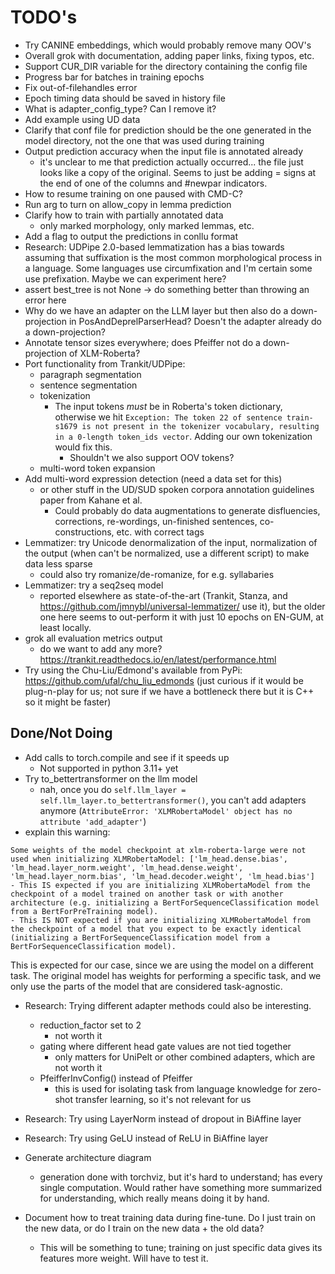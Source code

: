 # TODO's

* Try CANINE embeddings, which would probably remove many OOV's
* Overall grok with documentation, adding paper links, fixing typos, etc.
* Support CUR_DIR variable for the directory containing the config file
* Progress bar for batches in training epochs
* Fix out-of-filehandles error
* Epoch timing data should be saved in history file
* What is adapter_config_type? Can I remove it?
* Add example using UD data
* Clarify that conf file for prediction should be the one generated in the model directory, not the one that was used during training
* Output prediction accuracy when the input file is annotated already
    - it's unclear to me that prediction actually occurred... the file just looks like a copy of the original. Seems to just be adding = signs at the end of one of the columns and #newpar indicators.
* How to resume training on one paused with CMD-C?
* Run arg to turn on allow_copy in lemma prediction
* Clarify how to train with partially annotated data
    - only marked morphology, only marked lemmas, etc.
* Add a flag to output the predictions in conllu format
* Research: UDPipe 2.0-based lemmatization has a bias towards assuming that suffixation is the most common morphological process in a language. Some languages use circumfixation and I'm certain some use prefixation. Maybe we can experiment here?
* assert best_tree is not None -> do something better than throwing an error here
* Why do we have an adapter on the LLM layer but then also do a down-projection in PosAndDeprelParserHead? Doesn't the adapter already do a down-projection?
* Annotate tensor sizes everywhere; does Pfeiffer not do a down-projection of XLM-Roberta?
* Port functionality from Trankit/UDPipe:
    - paragraph segmentation
    - sentence segmentation
    - tokenization
        - The input tokens *must* be in Roberta's token dictionary, otherwise we hit `Exception: The token 22 of sentence train-s1679 is not present in the tokenizer vocabulary, resulting in a 0-length token_ids vector`. Adding our own tokenization would fix this.
            - Shouldn't we also support OOV tokens?
    - multi-word token expansion
* Add multi-word expression detection (need a data set for this)
    - or other stuff in the UD/SUD spoken corpora annotation guidelines paper from Kahane et al.
        - Could probably do data augmentations to generate disfluencies, corrections, re-wordings, un-finished sentences, co-constructions, etc. with correct tags
* Lemmatizer: try Unicode denormalization of the input, normalization of the output (when can't be normalized, use a different script) to make data less sparse
    - could also try romanize/de-romanize, for e.g. syllabaries
* Lemmatizer: try a seq2seq model
    - reported elsewhere as state-of-the-art (Trankit, Stanza, and https://github.com/jmnybl/universal-lemmatizer/ use it), but the older one here seems to out-perform it with just 10 epochs on EN-GUM, at least locally.
* grok all evaluation metrics output
    - do we want to add any more? https://trankit.readthedocs.io/en/latest/performance.html
* Try using the Chu-Liu/Edmond's available from PyPi: https://github.com/ufal/chu_liu_edmonds (just curious if it would be plug-n-play for us; not sure if we have a bottleneck there but it is C++ so it might be faster)

## Done/Not Doing

* Add calls to torch.compile and see if it speeds up
    - Not supported in python 3.11+ yet
* Try to_bettertransformer on the llm model
    - nah, once you do `self.llm_layer = self.llm_layer.to_bettertransformer()`, you can't add adapters anymore (`AttributeError: 'XLMRobertaModel' object has no attribute 'add_adapter'`)
* explain this warning:
```
Some weights of the model checkpoint at xlm-roberta-large were not used when initializing XLMRobertaModel: ['lm_head.dense.bias', 'lm_head.layer_norm.weight', 'lm_head.dense.weight', 'lm_head.layer_norm.bias', 'lm_head.decoder.weight', 'lm_head.bias']
- This IS expected if you are initializing XLMRobertaModel from the checkpoint of a model trained on another task or with another architecture (e.g. initializing a BertForSequenceClassification model from a BertForPreTraining model).
- This IS NOT expected if you are initializing XLMRobertaModel from the checkpoint of a model that you expect to be exactly identical (initializing a BertForSequenceClassification model from a BertForSequenceClassification model).
```
This is expected for our case, since we are using the model on a different task. The original model has weights for performing a specific task, and we only use the parts of the model that are considered task-agnostic.
* Research: Trying different adapter methods could also be interesting.
    - reduction_factor set to 2
        - not worth it
    - gating where different head gate values are not tied together
        - only matters for UniPelt or other combined adapters, which are not worth it
    - PfeifferInvConfig() instead of Pfeiffer
        - this is used for isolating task from language knowledge for zero-shot transfer learning, so it's not relevant for us
* Research: Try using LayerNorm instead of dropout in BiAffine layer
* Research: Try using GeLU instead of ReLU in BiAffine layer
* Generate architecture diagram
    - generation done with torchviz, but it's hard to understand; has every single computation. Would rather have something more summarized for understanding, which really means doing it by hand.

* Document how to treat training data during fine-tune. Do I just train on the new data, or do I train on the new data + the old data?
    - This will be something to tune; training on just specific data gives its features more weight. Will have to test it.
